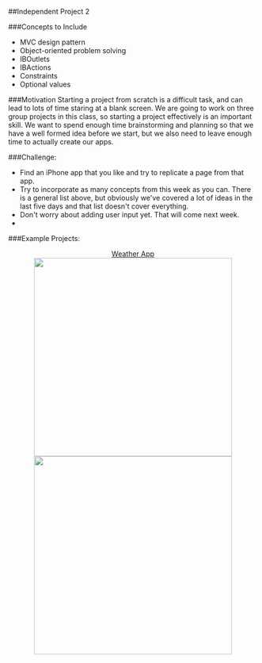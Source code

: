 ##Independent Project 2

###Concepts to Include
- MVC design pattern
- Object-oriented problem solving
- IBOutlets
- IBActions
- Constraints
- Optional values

###Motivation
Starting a project from scratch is a difficult task, and can lead to lots of time staring at a blank screen. We are going to work on three group projects in this class, so starting a project effectively is an important skill. We want to spend enough time brainstorming and planning so that we have a well formed idea before we start, but we also need to leave enough time to actually create our apps.

###Challenge:
- Find an iPhone app that you like and try to replicate a page from that app.
- Try to incorporate as many concepts from this week as you can. There is a general list above, but obviously we've covered a lot of ideas in the last five days and that list doesn't cover everything.
- Don't worry about adding user input yet. That will come next week.
- 


###Example Projects:
<p align="center">
<a href="https://github.com/upperlinecode/intro-to-swift/tree/master/day-5/WeatherApp">Weather App</a>
<img src="https://github.com/upperlinecode/intro-to-swift/blob/master/day-5/images/weather-nyc.png?raw=true" height="400px" hspace="20">
 <img src="https://github.com/upperlinecode/intro-to-swift/blob/master/day-5/images/weather-pittsburgh.png?raw=true" height="400px" hspace="20">
</p>
